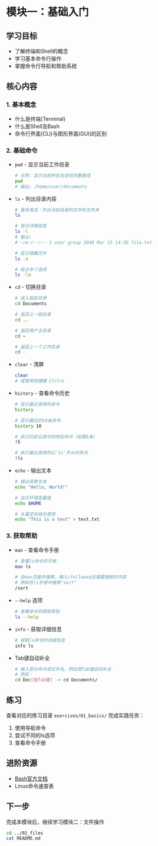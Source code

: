 # 模块一：基础入门

## 学习目标
- 了解终端和Shell的概念
- 学习基本命令行操作
- 掌握命令行导航和帮助系统

## 核心内容

### 1. 基本概念
- 什么是终端(Terminal)
- 什么是Shell及Bash
- 命令行界面(CLI)与图形界面(GUI)的区别

### 2. 基础命令
- `pwd` - 显示当前工作目录
  ```bash
  # 示例：显示当前所在目录的完整路径
  pwd
  # 输出: /home/user/documents
  ```

- `ls` - 列出目录内容
  ```bash
  # 基本用法：列出当前目录的文件和文件夹
  ls
  
  # 显示详细信息
  ls -l
  # 输出:
  # -rw-r--r-- 1 user group 2048 Mar 15 14:30 file.txt
  
  # 显示隐藏文件
  ls -a
  
  # 结合多个选项
  ls -la
  ```

- `cd` - 切换目录
  ```bash
  # 进入指定目录
  cd Documents
  
  # 返回上一级目录
  cd ..
  
  # 返回用户主目录
  cd ~
  
  # 返回上一个工作目录
  cd -
  ```

- `clear` - 清屏
  ```bash
  clear
  # 或使用快捷键 Ctrl+L
  ```

- `history` - 查看命令历史
  ```bash
  # 显示最近使用的命令
  history
  
  # 显示最近的10条命令
  history 10
  
  # 执行历史记录中的特定命令（如第5条）
  !5
  
  # 执行最近使用的以'ls'开头的命令
  !ls
  ```

- `echo` - 输出文本
  ```bash
  # 输出简单文本
  echo "Hello, World!"
  
  # 显示环境变量值
  echo $HOME
  
  # 与重定向结合使用
  echo "This is a test" > test.txt
  ```

### 3. 获取帮助
- `man` - 查看命令手册
  ```bash
  # 查看ls命令的手册
  man ls
  
  # 在man页面中搜索，输入/followed后跟要搜索的内容
  # 例如在ls手册中搜索"sort"
  /sort
  ```

- `--help` 选项
  ```bash
  # 查看命令的简短帮助
  ls --help
  ```

- `info` - 获取详细信息
  ```bash
  # 获取ls命令的详细信息
  info ls
  ```

- Tab键自动补全
  ```bash
  # 输入部分命令或文件名，然后按Tab键自动补全
  # 例如：
  cd Doc[按Tab键] -> cd Documents/
  ```

## 练习
查看对应的练习目录 `exercises/01_basics/` 完成实践任务：

1. 使用导航命令
2. 尝试不同的ls选项
3. 查看命令手册

## 进阶资源
- [Bash官方文档](https://www.gnu.org/software/bash/manual/)
- Linux命令速查表

## 下一步
完成本模块后，继续学习模块二：文件操作
```bash
cd ../02_files
cat README.md
``` 
